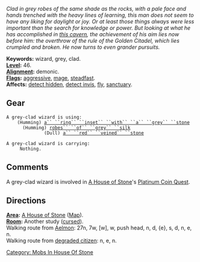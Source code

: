 *Clad in grey robes of the same shade as the rocks, with a pale face and
hands trenched with the heavy lines of learning, this man does not seem
to have any liking for daylight or joy. Or at least those things always
were less important than the search for knowledge or power. But looking
at what he has accomplished in [this
cavern](:Category:_House_Of_Stone.md "wikilink"), the achievement of his
aim lies now before him: the overthrow of the rule of the Golden
Citadel, which lies crumpled and broken. He now turns to even grander
pursuits.*

**Keywords:** wizard, grey, clad.  
**[Level](Level.md "wikilink"):** 46.  
**[Alignment](Alignment.md "wikilink"):** demonic.  
**[Flags](:Category:_Mob_Types.md "wikilink"):**
[aggressive](Aggressive_Mobs.md "wikilink"),
[mage](Spellcasting_Mobs.md "wikilink"),
[steadfast](Sentinel_Mobs.md "wikilink").  
**Affects:** [detect hidden](Detect_Hidden.md "wikilink"), [detect
invis](Detect_Invis.md "wikilink"), [fly](Fly.md "wikilink"),
[sanctuary](Sanctuary.md "wikilink").  

## Gear

`A grey-clad wizard is using:`  
<worn on finger>`    (Humming) `[`a`` ``ring`` ``inset`` ``with`` ``a`` ``grey`` ``stone`](Ring_Inset_With_A_Grey_Stone.md "wikilink")  
<worn on body>`      (Humming) `[`robes`` ``of`` ``grey`` ``silk`](Robes_Of_Grey_Silk.md "wikilink")  
<held>`              (Dull) `[`a`` ``red`` ``veined`` ``stone`](Red_Veined_Stone.md "wikilink")

`A grey-clad wizard is carrying:`  
`     Nothing.`

## Comments

A grey-clad wizard is involved in [A House of
Stone](:Category:_House_Of_Stone.md "wikilink")'s [Platinum Coin
Quest](Platinum_Coin_Quest.md "wikilink").

## Directions

**[Area](:Category:_Areas.md "wikilink"):** [A House of
Stone](:Category:_House_Of_Stone.md "wikilink")
([Map](House_Of_Stone_Map.md "wikilink")).  
**[Room](:Category:_Rooms.md "wikilink"):** Another study
([cursed](Cursed_Rooms.md "wikilink")).  
Walking route from [Aelmon](Aelmon.md "wikilink"): 27n, 7w, \[w\], w,
push head, n, d, {e}, s, d, n, e, n.  
Walking route from [degraded citizen](Degraded_Citizen.md "wikilink"):
n, e, n.  

[Category: Mobs In House Of
Stone](Category:_Mobs_In_House_Of_Stone "wikilink")
